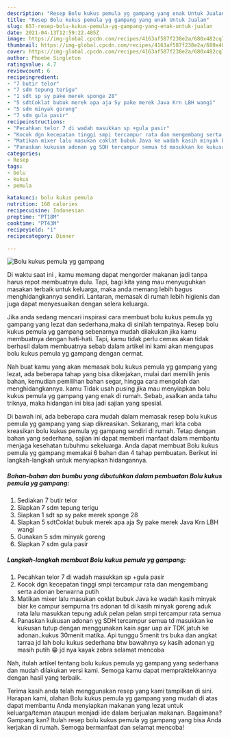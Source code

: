 ```yaml
---
description: "Resep Bolu kukus pemula yg gampang yang enak Untuk Jualan"
title: "Resep Bolu kukus pemula yg gampang yang enak Untuk Jualan"
slug: 657-resep-bolu-kukus-pemula-yg-gampang-yang-enak-untuk-jualan
date: 2021-04-13T12:59:22.485Z
image: https://img-global.cpcdn.com/recipes/4163af587f238e2a/680x482cq70/bolu-kukus-pemula-yg-gampang-foto-resep-utama.jpg
thumbnail: https://img-global.cpcdn.com/recipes/4163af587f238e2a/680x482cq70/bolu-kukus-pemula-yg-gampang-foto-resep-utama.jpg
cover: https://img-global.cpcdn.com/recipes/4163af587f238e2a/680x482cq70/bolu-kukus-pemula-yg-gampang-foto-resep-utama.jpg
author: Phoebe Singleton
ratingvalue: 4.7
reviewcount: 6
recipeingredient:
- "7 butir telor"
- "7 sdm tepung terigu"
- "1 sdt sp sy pake merek sponge 28"
- "5 sdtCoklat bubuk merek apa aja Sy pake merek Java Krn LBH wangi"
- "5 sdm minyak goreng"
- "7 sdm gula pasir"
recipeinstructions:
- "Pecahkan telor 7 di wadah masukkan sp +gula pasir"
- "Kocok dgn kecepatan tinggi smpi tercampur rata dan mengembang serta adonan berwarna putih"
- "Matikan mixer lalu masukan coklat bubuk Java ke wadah kasih minyak biar ke campur sempurna trs adonan td di kasih minyak goreng aduk rata lalu masukkan tepung aduk pelan pelan smpi tercampur rata semua"
- "Panaskan kukusan adonan yg SDH tercampur semua td masukkan ke kukusan tutup dengan menggunakan kain agar uap air TDK jatuh ke adonan..kukus 30menit matika. Api tunggu 5menit trs buka dan angkat tarraa jd lah bolu kukus sederhana btw bawahnya sy kasih adonan yg masih putih 😁 jd nya kayak zebra selamat mencoba"
categories:
- Resep
tags:
- bolu
- kukus
- pemula

katakunci: bolu kukus pemula 
nutrition: 168 calories
recipecuisine: Indonesian
preptime: "PT18M"
cooktime: "PT43M"
recipeyield: "1"
recipecategory: Dinner

---
```



![Bolu kukus pemula yg gampang](https://img-global.cpcdn.com/recipes/4163af587f238e2a/680x482cq70/bolu-kukus-pemula-yg-gampang-foto-resep-utama.jpg)

Di waktu  saat ini , kamu memang dapat mengorder makanan jadi tanpa harus repot membuatnya dulu. Tapi, bagi kita yang mau menyuguhkan masakan terbaik untuk keluarga, maka anda memang lebih bagus menghidangkannya sendiri. Lantaran, memasak di rumah lebih higienis dan juga dapat menyesuaikan dengan selera keluarga.

Jika anda sedang mencari inspirasi cara membuat bolu kukus pemula yg gampang yang lezat dan sederhana,maka di sinilah tempatnya. Resep bolu kukus pemula yg gampang  sebenarnya mudah dilakukan jika kamu membuatnya dengan hati-hati. Tapi, kamu tidak perlu cemas akan tidak berhasil dalam membuatnya 
sebab dalam artikel ini kami akan mengupas bolu kukus pemula yg gampang dengan cermat.  



Nah buat kamu yang akan memasak bolu kukus pemula yg gampang yang lezat, ada beberapa tahap yang bisa dikerjakan, mulai dari memilih jenis bahan, kemudian pemilihan bahan segar, hingga cara mengolah dan menghidangkannya. kamu Tidak usah pusing jika mau menyiapkan bolu kukus pemula yg gampang yang enak di rumah. Sebab, asalkan anda  tahu triknya, maka hidangan ini bisa jadi sajian yang spesial.

Di bawah ini, ada beberapa cara mudah dalam memasak resep bolu kukus pemula yg gampang yang siap dikreasikan. Sekarang, mari kita coba kreasikan bolu kukus pemula yg gampang sendiri di rumah. Tetap dengan bahan yang sederhana, sajian ini dapat memberi manfaat dalam membantu menjaga kesehatan tubuhmu sekeluarga. Anda dapat membuat Bolu kukus pemula yg gampang memakai 6 bahan dan 4 tahap pembuatan. Berikut ini langkah-langkah untuk menyiapkan hidangannya.

<!--inarticleads1-->

##### Bahan-bahan dan bumbu yang dibutuhkan dalam pembuatan Bolu kukus pemula yg gampang:

1. Sediakan 7 butir telor
1. Siapkan 7 sdm tepung terigu
1. Siapkan 1 sdt sp sy pake merek sponge 28
1. Siapkan 5 sdtCoklat bubuk merek apa aja Sy pake merek Java Krn LBH wangi
1. Gunakan 5 sdm minyak goreng
1. Siapkan 7 sdm gula pasir




<!--inarticleads2-->

##### Langkah-langkah membuat Bolu kukus pemula yg gampang:

1. Pecahkan telor 7 di wadah masukkan sp +gula pasir
1. Kocok dgn kecepatan tinggi smpi tercampur rata dan mengembang serta adonan berwarna putih
1. Matikan mixer lalu masukan coklat bubuk Java ke wadah kasih minyak biar ke campur sempurna trs adonan td di kasih minyak goreng aduk rata lalu masukkan tepung aduk pelan pelan smpi tercampur rata semua
1. Panaskan kukusan adonan yg SDH tercampur semua td masukkan ke kukusan tutup dengan menggunakan kain agar uap air TDK jatuh ke adonan..kukus 30menit matika. Api tunggu 5menit trs buka dan angkat tarraa jd lah bolu kukus sederhana btw bawahnya sy kasih adonan yg masih putih 😁 jd nya kayak zebra selamat mencoba




Nah, itulah artikel tentang  bolu kukus pemula yg gampang  yang sederhana dan mudah dilakukan versi kami. Semoga kamu dapat mempraktekkannya dengan hasil yang terbaik. 

Terima kasih anda telah menggunakan resep yang kami tampilkan di sini. Harapan kami, olahan  Bolu kukus pemula yg gampang yang mudah di atas dapat membantu Anda menyiapkan makanan yang lezat untuk keluarga/teman ataupun menjadi ide dalam berjualan makanan. Bagaimana? Gampang kan? Itulah resep bolu kukus pemula yg gampang yang bisa Anda kerjakan di rumah. Semoga bermanfaat dan selamat mencoba!


